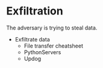 # Exfiltration

The adversary is trying to steal data.


- Exfiltrate data
  - File transfer cheatsheet
  - PythonServers
  - Updog
